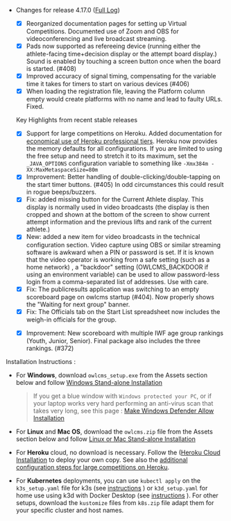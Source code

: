 * Changes for release 4.17.0  ([Full Log](https://github.com/jflamy/owlcms4/issues?utf8=%E2%9C%93&q=is%3Aclosed+is%3Aissue+project%3Ajflamy%2Fowlcms4%2F1+))

  - [x] Reorganized documentation pages for setting up Virtual Competitions.  Documented use of Zoom and OBS for videoconferencing and live broadcast streaming.
  - [x] Pads now supported as refereeing device (running either the athlete-facing time+decision display or the attempt board display.)   Sound is enabled by touching a screen button once when the board is started. (#408)
  - [x] Improved accuracy of signal timing, compensating for the variable time it takes for timers to start on various devices (#406)
  - [x] When loading the registration file, leaving the Platform column empty would create platforms with no name and lead to faulty URLs.  Fixed.
  
  Key Highlights from recent stable releases
  
  - [x] Support for large competitions on Heroku. Added documentation for [economical use of Heroku professional tiers](https://jflamy.github.io/owlcms4/#/HerokuLarge). Heroku now provides the memory defaults for all configurations.
    If you are limited to using the free setup and need to stretch it to its maximum, set the `_JAVA_OPTIONS` configuration variable to something like `-Xmx384m -XX:MaxMetaspaceSize=80m`
  - [x] Improvement: Better handling of double-clicking/double-tapping on the start timer buttons. (#405) In odd circumstances this could result in rogue beeps/buzzers.
  - [x] Fix: added missing button for the Current Athlete display. This display is normally used in video broadcasts (the display is then cropped and shown at the bottom of the screen to show current attempt information and the previous lifts and rank of the current athlete.)
  - [x] New: added a new item for video broadcasts in the technical configuration section. Video capture using OBS or similar streaming software is awkward when a PIN or password is set.  If it is known that the video operator is working from a safe setting (such as a home network) , a "backdoor" setting (OWLCMS_BACKDOOR if using an environment variable) can be used to allow password-less login from a comma-separated list of addresses.  Use with care.
  - [x] Fix: The publicresults application was switching to an empty scoreboard page on owlcms startup (#404).  Now properly shows the "Waiting for next group" banner.
  - [x] Fix: The Officials tab on the Start List spreadsheet now includes the weigh-in officials for the group.
  
  * [x] Improvement: New scoreboard with multiple IWF age group rankings (Youth, Junior, Senior).  Final package also includes the three rankings. (#372)
  

Installation Instructions :
  - For **Windows**, download `owlcms_setup.exe` from the Assets section below and follow [Windows Stand-alone Installation](https://jflamy.github.io/owlcms4/#/LocalWindowsSetup)
    
    > If you get a blue window with `Windows protected your PC`, or if your laptop works very hard performing an anti-virus scan that takes very long, see this page : [Make Windows Defender Allow Installation](https://jflamy.github.io/owlcms4/#/DefenderOff)
    
  - For **Linux** and **Mac OS**, download the `owlcms.zip` file from the Assets section below and follow [Linux or Mac Stand-alone Installation](https://jflamy.github.io/owlcms4/#/LocalLinuxMacSetup)

  - For **Heroku** cloud, no download is necessary. Follow the ([Heroku Cloud Installation](https://jflamy.github.io/owlcms4/#/Cloud) to deploy your own copy.  See also the [additional configuration steps for large competitions on Heroku](https://jflamy.github.io/owlcms4/#/HerokuLarge).

  - For **Kubernetes** deployments, you can use `kubectl apply` on the `k3s_setup.yaml` file for k3s  (see [instructions](https://jflamy.github.io/owlcms4/#/DigitalOcean) ) or `k3d_setup.yaml` for home use using k3d with Docker Desktop (see [instructions](https://jflamy.github.io/owlcms4/#/k3d) ).  For other setups, download the `kustomize` files from `k8s.zip` file adapt them for your specific cluster and host names. 
